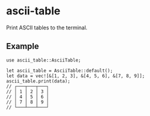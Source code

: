 # ascii-table

Print ASCII tables to the terminal.

## Example

```
use ascii_table::AsciiTable;

let ascii_table = AsciiTable::default();
let data = vec![&[1, 2, 3], &[4, 5, 6], &[7, 8, 9]];
ascii_table.print(data);
// ┌───┬───┬───┐
// │ 1 │ 2 │ 3 │
// │ 4 │ 5 │ 6 │
// │ 7 │ 8 │ 9 │
// └───┴───┴───┘
```
